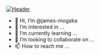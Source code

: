 [![Header](https://raw.githubusercontent.com/MartinHeinz/<OWNER>/<OWNER>/readme_header.png "Header")](https://some-url.dev/)
- 👋 Hi, I’m @james-mogaka
- 👀 I’m interested in ...
- 🌱 I’m currently learning ...
- 💞️ I’m looking to collaborate on ...
- 📫 How to reach me ...

<!---
james-mogaka/james-mogaka is a ✨ special ✨ repository because its `README.md` (this file) appears on your GitHub profile.
You can click the Preview link to take a look at your changes.
--->
